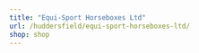 ```yaml
---
title: "Equi-Sport Horseboxes Ltd"
url: /huddersfield/equi-sport-horseboxes-ltd/
shop: shop
---
```

